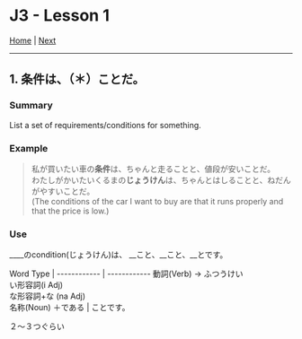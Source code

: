# J3 - Lesson 1

[Home](https://codywahl.github.io/JapaneseLanguageSchoolNotes) | [Next](https://codywahl.github.io/JapaneseLanguageSchoolNotes/pages/j3-l2)

* * *
## 1. 条件は、（＊）ことだ。

### Summary

List a set of requirements/conditions for something.

### Example

> 私が買いたい車の**条件**は、ちゃんと走ることと、値段が安いことだ。  
> わたしがかいたいくるまの**じょうけん**は、ちゃんとはしることと、ねだんがやすいことだ。  
> (The conditions of the car I want to buy are that it runs properly and that the price is low.)

### Use

____のcondition(じょうけん)は、 __こと、__こと、__とです。

Word Type | 
------------ | ------------
動詞(Verb) → ふつうけい<br>い形容詞(i Adj)<br>な形容詞+な (na Adj)<br>名称(Noun) ＋である | ことです。

２～３つぐらい

